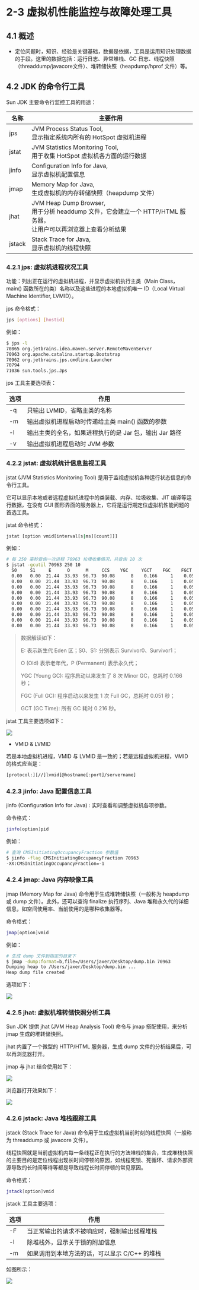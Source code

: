#  2-3  虚拟机性能监控与故障处理工具

##  4.1  概述

- 定位问题时，知识、经验是关键基础，数据是依据，工具是运用知识处理数据的手段。这里的数据包括：运行日志、异常堆栈、GC 日志、线程快照（threaddump/javacore文件）、堆转储快照（heapdump/hprof 文件）等。

##  4.2  JDK 的命令行工具

Sun JDK 主要命令行监控工具的用途：

| 名称   | 主要作用                                                     |
| ------ | ------------------------------------------------------------ |
| jps    | JVM Process Status Tool, <br />显示指定系统内所有的 HotSpot 虚拟机进程 |
| jstat  | JVM Statistics Monitoring Tool, <br />用于收集 HotSpot 虚拟机各方面的运行数据 |
| jinfo  | Configuration Info for Java, <br />显示虚拟机配置信息        |
| jmap   | Memory Map for Java, <br />生成虚拟机的内存转储快照（heapdump 文件） |
| jhat   | JVM Heap Dump Browser, <br />用于分析 headdump 文件，它会建立一个 HTTP/HTML 服务器，<br />让用户可以再浏览器上查看分析结果 |
| jstack | Stack Trace for Java, <br />显示虚拟机的线程快照             |

###  4.2.1  jps: 虚拟机进程状况工具

功能：列出正在运行的虚拟机进程，并显示虚拟机执行主类（Main Class，main() 函数所在的类）名称以及这些进程的本地虚拟机唯一 ID（Local Virtual Machine Identifier, LVMID）。

jps 命令格式：

```bash
jps [options] [hostid]
```

例如：

```bash
$ jps -l
70865 org.jetbrains.idea.maven.server.RemoteMavenServer
70963 org.apache.catalina.startup.Bootstrap
70962 org.jetbrains.jps.cmdline.Launcher
70794
71036 sun.tools.jps.Jps
```

jps 工具主要选项表：

| 选项 | 作用                                                   |
| ---- | ------------------------------------------------------ |
| -q   | 只输出 LVMID，省略主类的名称                           |
| -m   | 输出虚拟机进程启动时传递给主类 main() 函数的参数       |
| -l   | 输出主类的全名，如果进程执行的是 Jar 包，输出 Jar 路径 |
| -v   | 输出虚拟机进程启动时 JVM 参数                          |

###  4.2.2  jstat: 虚拟机统计信息监视工具

jstat (JVM Statistics Monitoring Tool) 是用于监视虚拟机各种运行状态信息的命令行工具。

它可以显示本地或者远程虚拟机进程中的类装载、内存、垃圾收集、JIT 编译等运行数据，在没有 GUI 图形界面的服务器上，它将是运行期定位虚拟机性能问题的首选工具。

jstat 命令格式：

```bash
jstat [option vmid[interval[s|ms][count]]]
```

例如：

```bash
# 每 250 毫秒查询一次进程 70963 垃圾收集情况，共查询 10 次
$ jstat -gcutil 70963 250 10
  S0     S1     E      O      M     CCS    YGC     YGCT    FGC    FGCT     GCT
  0.00   0.00  21.44  33.93  96.73  90.08      8    0.166     1    0.051    0.216
  0.00   0.00  21.44  33.93  96.73  90.08      8    0.166     1    0.051    0.216
  0.00   0.00  21.44  33.93  96.73  90.08      8    0.166     1    0.051    0.216
  0.00   0.00  21.44  33.93  96.73  90.08      8    0.166     1    0.051    0.216
  0.00   0.00  21.44  33.93  96.73  90.08      8    0.166     1    0.051    0.216
  0.00   0.00  21.44  33.93  96.73  90.08      8    0.166     1    0.051    0.216
  0.00   0.00  21.44  33.93  96.73  90.08      8    0.166     1    0.051    0.216
  0.00   0.00  21.44  33.93  96.73  90.08      8    0.166     1    0.051    0.216
  0.00   0.00  21.44  33.93  96.73  90.08      8    0.166     1    0.051    0.216
  0.00   0.00  21.44  33.93  96.73  90.08      8    0.166     1    0.051    0.216
```

> 数据解读如下：
>
> E: 表示新生代 Eden 区；S0、S1: 分别表示 Survivor0、Survivor1；
>
> O (Old) 表示老年代，P (Permanent) 表示永久代；
>
> YGC (Young GC): 程序启动以来发生了 8 次 Minor GC，总耗时 0.166 秒；
>
> FGC (Full GC): 程序启动以来发生 1 次 Full GC，总耗时 0.051 秒；
>
> GCT (GC Time): 所有 GC 耗时 0.216 秒。



jstat 工具主要选项如下：

![](https://github.com/JiaoXR/ReadingNotes/blob/master/pics/JVM/tools_jstat_opt.png)

- VMID & LVMID

若是本地虚拟机进程，VMID 与 LVMID 是一致的；若是远程虚拟机进程，VMID 的格式应当是：

```bash
[protocol:][//]lvmid[@hostname[:port]/servername]
```

###  4.2.3  jinfo: Java 配置信息工具

jinfo (Configuration Info for Java) : 实时查看和调整虚拟机各项参数。

命令格式：

```bash
jinfo[option]pid
```

例如：

```bash
# 查询 CMSInitiatingOccupancyFraction 参数值
$ jinfo -flag CMSInitiatingOccupancyFraction 70963
-XX:CMSInitiatingOccupancyFraction=-1
```

###  4.2.4  jmap: Java 内存映像工具

jmap (Memory Map for Java) 命令用于生成堆转储快照（一般称为 heapdump 或 dump 文件）。此外，还可以查询 finalize 执行序列、Java 堆和永久代的详细信息，如空间使用率、当前使用的是哪种收集器等。

命令格式：

```bash
jmap[option]vmid
```

例如：

```bash
# 生成 dump 文件到指定的目录下
$ jmap -dump:format=b,file=/Users/jaxer/Desktop/dump.bin 70963
Dumping heap to /Users/jaxer/Desktop/dump.bin ...
Heap dump file created
```

选项如下：

![](https://github.com/JiaoXR/ReadingNotes/blob/master/pics/JVM/tools_jmap_opt.png)

###  4.2.5  jhat: 虚拟机堆转储快照分析工具

Sun JDK 提供 jhat (JVM Heap Analysis Tool) 命令与 jmap 搭配使用，来分析 jmap 生成的堆转储快照。

jhat 内置了一个微型的 HTTP/HTML 服务器，生成 dump 文件的分析结果后，可以再浏览器打开。

jmap 与 jhat 结合使用如下：

![](https://github.com/JiaoXR/ReadingNotes/blob/master/pics/JVM/tools_jmap_jhat.png)

浏览器打开效果如下：

![](https://github.com/JiaoXR/ReadingNotes/blob/master/pics/JVM/tools_jhat_browser.png)

###  4.2.6  jstack: Java 堆栈跟踪工具

jstack (Stack Trace for Java) 命令用于生成虚拟机当前时刻的线程快照（一般称为 threaddump 或 javacore 文件）。

线程快照就是当前虚拟机内每一条线程正在执行的方法堆栈的集合，生成堆栈快照的主要目的是定位线程出现长时间停顿的原因，如线程死锁、死循环、请求外部资源导致的长时间等待等都是导致线程长时间停顿的常见原因。

命令格式：

```bash
jstack[option]vmid
```

jstack 工具主要选项：

| 选项 | 作用                                          |
| ---- | --------------------------------------------- |
| -F   | 当正常输出的请求不被响应时，强制输出线程堆栈  |
| -l   | 除堆栈外，显示关于锁的附加信息                |
| -m   | 如果调用到本地方法的话，可以显示 C/C++ 的堆栈 |

如图所示：

![](https://github.com/JiaoXR/ReadingNotes/blob/master/pics/JVM/tools_jstack.png)

















